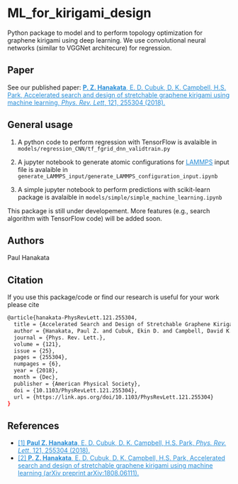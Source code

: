 # ML_for_kirigami_design
Python package to model and to perform topology optimization for graphene kirigami using deep learning. We use convolutional neural networks (similar to VGGNet architecure) for regression. 

## Paper 
See our published paper: <a href="https://journals.aps.org/prl/abstract/10.1103/PhysRevLett.121.255304" style="color:#268cd7
"> **P. Z. Hanakata**, E. D. Cubuk, D. K. Campbell, H.S. Park, Accelerated search and design of stretchable graphene kirigami using machine learning, *Phys. Rev. Lett*, 121, 255304  (2018).</a>

## General usage 
1. A python code to perform regression with TensorFlow is avalaible in `models/regression_CNN/tf_fgrid_dnn_validtrain.py`

2. A jupyter notebook to generate atomic configurations for <a href="https://lammps.sandia.gov/" style="color:#268cd7
">LAMMPS</a> input file is avalaible in `generate_LAMMPS_input/generate_LAMMPS_configuration_input.ipynb`

3. A simple jupyter notebook to perform predictions with scikit-learn package is avalaible in `models/simple/simple_machine_learning.ipynb`


This package is still under developement. More features (e.g., search algorithm with TensorFlow code) will be added soon.

## Authors
Paul Hanakata

## Citation

If you use this package/code or find our research is useful for your work please cite 
```bash
@article{hanakata-PhysRevLett.121.255304,
  title = {Accelerated Search and Design of Stretchable Graphene Kirigami Using Machine Learning},
  author = {Hanakata, Paul Z. and Cubuk, Ekin D. and Campbell, David K. and Park, Harold S.},
  journal = {Phys. Rev. Lett.},
  volume = {121},
  issue = {25},
  pages = {255304},
  numpages = {6},
  year = {2018},
  month = {Dec},
  publisher = {American Physical Society},
  doi = {10.1103/PhysRevLett.121.255304},
  url = {https://link.aps.org/doi/10.1103/PhysRevLett.121.255304}
}
```
## References
* <a href="https://journals.aps.org/prl/abstract/10.1103/PhysRevLett.121.255304" style="color:#268cd7">[1] **Paul Z. Hanakata**, E. D. Cubuk, D. K. Campbell, H.S. Park, *Phys. Rev. Lett*, 121, 255304  (2018).</a>
* <a href="https://arxiv.org/abs/1808.06111" style="color:#268cd7">[2] **P. Z. Hanakata**, E. D. Cubuk, D. K. Campbell, H.S. Park, Accelerated search and design of stretchable graphene kirigami using machine learning (arXiv preprint arXiv:1808.06111).</a>
